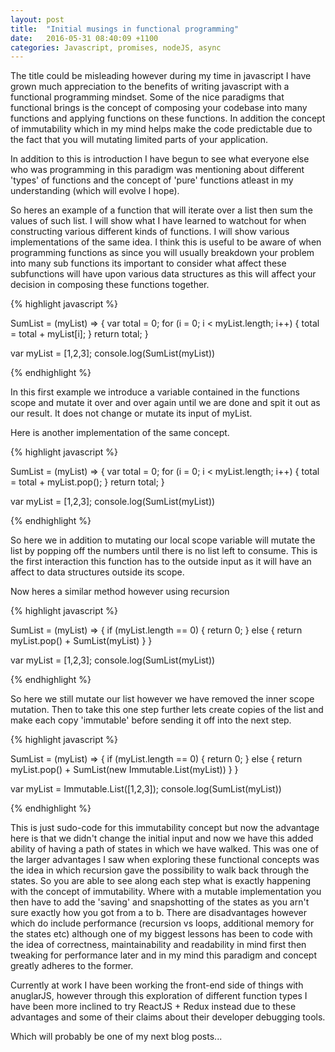 ```yaml
---
layout: post
title:  "Initial musings in functional programming"
date:   2016-05-31 08:40:09 +1100
categories: Javascript, promises, nodeJS, async
---
```


The title could be misleading however during my time in javascript I have grown much appreciation to the benefits of writing javascript with a functional programming mindset. Some of the nice paradigms that functional brings is the concept of composing your codebase into many functions and applying functions on these functions. In addition the concept of immutability which in my mind helps make the code predictable due to the fact that you will mutating limited parts of your application. 

In addition to this is introduction I have begun to see what everyone else who was programming in this paradigm was mentioning about different 'types' of functions and the concept of 'pure' functions atleast in my understanding (which will evolve I hope).

So heres an example of a function that will iterate over a list then sum the values of such list. I will show what I have learned to watchout for when constructing various different kinds of functions. I will show various implementations of the same idea. I think this is useful to be aware of when programming functions as since you will usually breakdown your problem into many sub functions its important to consider what affect these subfunctions will have upon various data structures as this will affect your decision in composing these functions together. 

{% highlight javascript %}

SumList = (myList) => {
    var total = 0;
    for (i = 0; i < myList.length; i++) {
        total = total + myList[i];
    }
    return total;
}

var myList = [1,2,3];
console.log(SumList(myList))

{% endhighlight %}

In this first example we introduce a variable contained in the functions scope and mutate it over and over again until we are done and spit it out as our result. It does not change or mutate its input of myList.

Here is another implementation of the same concept.


{% highlight javascript %}

SumList = (myList) => {
    var total = 0;
    for (i = 0; i < myList.length; i++) {
        total = total + myList.pop();
    }
    return total;
}

var myList = [1,2,3];
console.log(SumList(myList))

{% endhighlight %}

So here we in addition to mutating our local scope variable will mutate the list by popping off the numbers until there is no list left to consume. This is the first interaction this function has to the outside input as it will have an affect to data structures outside its scope.

Now heres a similar method however using recursion

{% highlight javascript %}

SumList = (myList) => {
    if (myList.length == 0) {
        return 0;
    } else {
        return myList.pop() + SumList(myList)
    }
}

var myList = [1,2,3];
console.log(SumList(myList))

{% endhighlight %}

So here we still mutate our list however we have removed the inner scope mutation. Then to take this one step further lets create copies of the list and make each copy 'immutable' before sending it off into the next step.

{% highlight javascript %}

SumList = (myList) => {
    if (myList.length == 0) {
        return 0;
    } else {
        return myList.pop() + SumList(new Immutable.List(myList))
    }
}

var myList = Immutable.List([1,2,3]);
console.log(SumList(myList))

{% endhighlight %}

This is just sudo-code for this immutability concept but now the advantage here is that we didn't change the initial input and now we have this added ability of having a path of states in which we have walked. This was one of the larger advantages I saw when exploring these functional concepts was the idea in which recursion gave the possibility to walk back through the states. So you are able to see along each step what is exactly happening with the concept of immutability. Where with a mutable implementation you then have to add the 'saving' and snapshotting of the states as you arn't sure exactly how you got from a to b. There are disadvantages however which do include performance (recursion vs loops, additional memory for the states etc) although one of my biggest lessons has been to code with the idea of correctness, maintainability and readability in mind first then tweaking for performance later and in my mind this paradigm and concept greatly adheres to the former. 

Currently at work I have been working the front-end side of things with anuglarJS, however through this exploration of different function types I have been more inclined to try ReactJS + Redux instead due to these advantages and some of their claims about their developer debugging tools.

Which will probably be one of my next blog posts...
